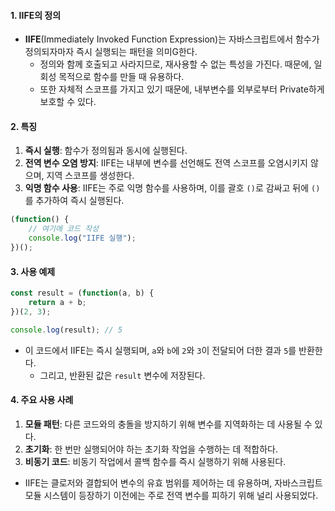 
#### 1. IIFE의 정의

- **IIFE**(Immediately Invoked Function Expression)는 자바스크립트에서 함수가 정의되자마자 즉시 실행되는 패턴을 의미G한다.
	- 정의와 함께 호출되고 사라지므로, 재사용할 수 없는 특성을 가진다. 때문에, 일회성 목적으로 함수를 만들 때 유용하다.
	- 또한 자체적 스코프를 가지고 있기 때문에, 내부변수를 외부로부터 Private하게 보호할 수 있다.


#### 2. 특징

1. **즉시 실행**: 함수가 정의됨과 동시에 실행된다.
2. **전역 변수 오염 방지**: IIFE는 내부에 변수를 선언해도 전역 스코프를 오염시키지 않으며, 지역 스코프를 생성한다.
3. **익명 함수 사용**: IIFE는 주로 익명 함수를 사용하며, 이를 괄호 `()`로 감싸고 뒤에 `()`를 추가하여 즉시 실행된다.
```js
(function() {
    // 여기에 코드 작성
    console.log("IIFE 실행");
})();
```

#### 3. 사용 예제

```js
const result = (function(a, b) {
    return a + b;
})(2, 3);

console.log(result); // 5

```
- 이 코드에서 IIFE는 즉시 실행되며, `a`와 `b`에 `2`와 `3`이 전달되어 더한 결과 `5`를 반환한다.
	- 그리고, 반환된 값은 `result` 변수에 저장된다.


#### 4. 주요 사용 사례

1. **모듈 패턴**: 다른 코드와의 충돌을 방지하기 위해 변수를 지역화하는 데 사용될 수 있다.
2. **초기화**: 한 번만 실행되어야 하는 초기화 작업을 수행하는 데 적합하다.
3. **비동기 코드**: 비동기 작업에서 콜백 함수를 즉시 실행하기 위해 사용된다.

- IIFE는 클로저와 결합되어 변수의 유효 범위를 제어하는 데 유용하며, 자바스크립트 모듈 시스템이 등장하기 이전에는 주로 전역 변수를 피하기 위해 널리 사용되었다.